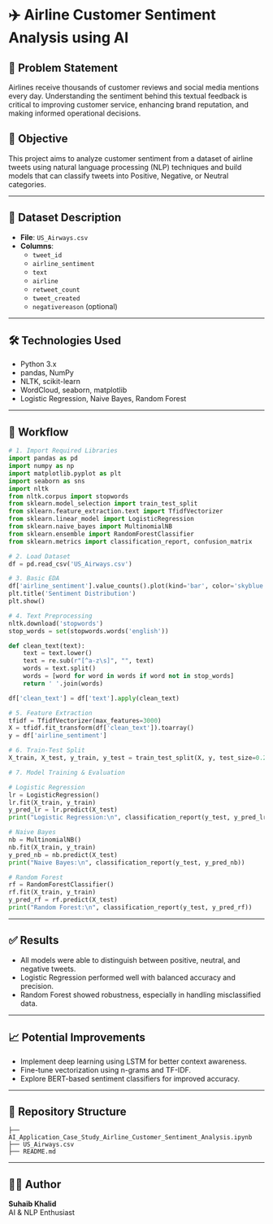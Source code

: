 # ✈️ Airline Customer Sentiment Analysis using AI

## 📌 Problem Statement

Airlines receive thousands of customer reviews and social media mentions every day. Understanding the sentiment behind this textual feedback is critical to improving customer service, enhancing brand reputation, and making informed operational decisions.

## 🎯 Objective

This project aims to analyze customer sentiment from a dataset of airline tweets using natural language processing (NLP) techniques and build models that can classify tweets into Positive, Negative, or Neutral categories.

---

## 🧾 Dataset Description

- **File**: `US_Airways.csv`
- **Columns**:
  - `tweet_id`
  - `airline_sentiment`
  - `text`
  - `airline`
  - `retweet_count`
  - `tweet_created`
  - `negativereason` (optional)

---

## 🛠️ Technologies Used

- Python 3.x
- pandas, NumPy
- NLTK, scikit-learn
- WordCloud, seaborn, matplotlib
- Logistic Regression, Naive Bayes, Random Forest

---

## 🔁 Workflow

```python
# 1. Import Required Libraries
import pandas as pd
import numpy as np
import matplotlib.pyplot as plt
import seaborn as sns
import nltk
from nltk.corpus import stopwords
from sklearn.model_selection import train_test_split
from sklearn.feature_extraction.text import TfidfVectorizer
from sklearn.linear_model import LogisticRegression
from sklearn.naive_bayes import MultinomialNB
from sklearn.ensemble import RandomForestClassifier
from sklearn.metrics import classification_report, confusion_matrix

# 2. Load Dataset
df = pd.read_csv('US_Airways.csv')

# 3. Basic EDA
df['airline_sentiment'].value_counts().plot(kind='bar', color='skyblue')
plt.title('Sentiment Distribution')
plt.show()

# 4. Text Preprocessing
nltk.download('stopwords')
stop_words = set(stopwords.words('english'))

def clean_text(text):
    text = text.lower()
    text = re.sub(r"[^a-z\s]", "", text)
    words = text.split()
    words = [word for word in words if word not in stop_words]
    return ' '.join(words)

df['clean_text'] = df['text'].apply(clean_text)

# 5. Feature Extraction
tfidf = TfidfVectorizer(max_features=3000)
X = tfidf.fit_transform(df['clean_text']).toarray()
y = df['airline_sentiment']

# 6. Train-Test Split
X_train, X_test, y_train, y_test = train_test_split(X, y, test_size=0.2, random_state=42)

# 7. Model Training & Evaluation

# Logistic Regression
lr = LogisticRegression()
lr.fit(X_train, y_train)
y_pred_lr = lr.predict(X_test)
print("Logistic Regression:\n", classification_report(y_test, y_pred_lr))

# Naive Bayes
nb = MultinomialNB()
nb.fit(X_train, y_train)
y_pred_nb = nb.predict(X_test)
print("Naive Bayes:\n", classification_report(y_test, y_pred_nb))

# Random Forest
rf = RandomForestClassifier()
rf.fit(X_train, y_train)
y_pred_rf = rf.predict(X_test)
print("Random Forest:\n", classification_report(y_test, y_pred_rf))
```

---

## ✅ Results

- All models were able to distinguish between positive, neutral, and negative tweets.
- Logistic Regression performed well with balanced accuracy and precision.
- Random Forest showed robustness, especially in handling misclassified data.

---

## 📈 Potential Improvements

- Implement deep learning using LSTM for better context awareness.
- Fine-tune vectorization using n-grams and TF-IDF.
- Explore BERT-based sentiment classifiers for improved accuracy.

---

## 📁 Repository Structure

```
├── AI_Application_Case_Study_Airline_Customer_Sentiment_Analysis.ipynb
├── US_Airways.csv
├── README.md
```

---

## 👨‍💻 Author

**Suhaib Khalid**  
AI & NLP Enthusiast
